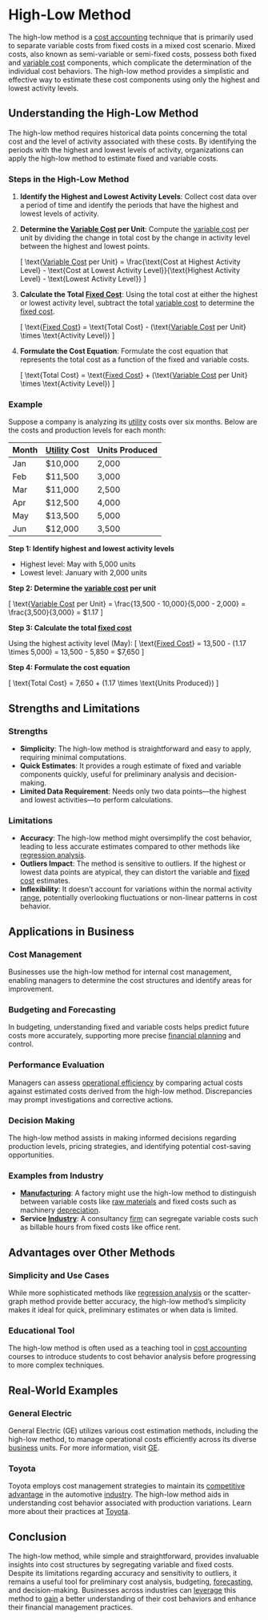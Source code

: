 # High-Low Method

The high-low method is a [cost accounting](../c/cost_accounting.md) technique that is primarily used to separate variable costs from fixed costs in a mixed cost scenario. Mixed costs, also known as semi-variable or semi-fixed costs, possess both fixed and [variable cost](../v/variable_cost.md) components, which complicate the determination of the individual cost behaviors. The high-low method provides a simplistic and effective way to estimate these cost components using only the highest and lowest activity levels.

## Understanding the High-Low Method

The high-low method requires historical data points concerning the total cost and the level of activity associated with these costs. By identifying the periods with the highest and lowest levels of activity, organizations can apply the high-low method to estimate fixed and variable costs.

### Steps in the High-Low Method

1. **Identify the Highest and Lowest Activity Levels**: Collect cost data over a period of time and identify the periods that have the highest and lowest levels of activity.

2. **Determine the [Variable Cost](../v/variable_cost.md) per Unit**: Compute the [variable cost](../v/variable_cost.md) per unit by dividing the change in total cost by the change in activity level between the highest and lowest points.
   
   \[
   \text{[Variable Cost](../v/variable_cost.md) per Unit} = \frac{\text{Cost at Highest Activity Level} - \text{Cost at Lowest Activity Level}}{\text{Highest Activity Level} - \text{Lowest Activity Level}}
   \]

3. **Calculate the Total [Fixed Cost](../f/fixed_cost.md)**: Using the total cost at either the highest or lowest activity level, subtract the total [variable cost](../v/variable_cost.md) to determine the [fixed cost](../f/fixed_cost.md).
   
   \[
   \text{[Fixed Cost](../f/fixed_cost.md)} = \text{Total Cost} - (\text{[Variable Cost](../v/variable_cost.md) per Unit} \times \text{Activity Level})
   \]

4. **Formulate the Cost Equation**: Formulate the cost equation that represents the total cost as a function of the fixed and variable costs.
   
   \[
   \text{Total Cost} = \text{[Fixed Cost](../f/fixed_cost.md)} + (\text{[Variable Cost](../v/variable_cost.md) per Unit} \times \text{Activity Level})
   \]

### Example

Suppose a company is analyzing its [utility](../u/utility.md) costs over six months. Below are the costs and production levels for each month:

| Month | [Utility](../u/utility.md) Cost | Units Produced |
|-------|--------------|----------------|
| Jan   | $10,000      | 2,000          |
| Feb   | $11,500      | 3,000          |
| Mar   | $11,000      | 2,500          |
| Apr   | $12,500      | 4,000          |
| May   | $13,500      | 5,000          |
| Jun   | $12,000      | 3,500          |

**Step 1: Identify highest and lowest activity levels**

- Highest level: May with 5,000 units
- Lowest level: January with 2,000 units

**Step 2: Determine the [variable cost](../v/variable_cost.md) per unit**

\[
\text{[Variable Cost](../v/variable_cost.md) per Unit} = \frac{13,500 - 10,000}{5,000 - 2,000} = \frac{3,500}{3,000} = \$1.17
\]

**Step 3: Calculate the total [fixed cost](../f/fixed_cost.md)**

Using the highest activity level (May):
\[
\text{[Fixed Cost](../f/fixed_cost.md)} = 13,500 - (1.17 \times 5,000) = 13,500 - 5,850 = \$7,650
\]

**Step 4: Formulate the cost equation**

\[
\text{Total Cost} = 7,650 + (1.17 \times \text{Units Produced})
\]

## Strengths and Limitations

### Strengths

- **Simplicity**: The high-low method is straightforward and easy to apply, requiring minimal computations.
- **Quick Estimates**: It provides a rough estimate of fixed and variable components quickly, useful for preliminary analysis and decision-making.
- **Limited Data Requirement**: Needs only two data points—the highest and lowest activities—to perform calculations.

### Limitations

- **Accuracy**: The high-low method might oversimplify the cost behavior, leading to less accurate estimates compared to other methods like [regression analysis](../r/regression_analysis.md).
- **Outliers Impact**: The method is sensitive to outliers. If the highest or lowest data points are atypical, they can distort the variable and [fixed cost](../f/fixed_cost.md) estimates.
- **Inflexibility**: It doesn’t account for variations within the normal activity [range](../r/range.md), potentially overlooking fluctuations or non-linear patterns in cost behavior.

## Applications in Business

### Cost Management

Businesses use the high-low method for internal cost management, enabling managers to determine the cost structures and identify areas for improvement.

### Budgeting and Forecasting

In budgeting, understanding fixed and variable costs helps predict future costs more accurately, supporting more precise [financial planning](../f/financial_planning.md) and control.

### Performance Evaluation

Managers can assess [operational efficiency](../o/operational_efficiency_in_trading.md) by comparing actual costs against estimated costs derived from the high-low method. Discrepancies may prompt investigations and corrective actions.

### Decision Making

The high-low method assists in making informed decisions regarding production levels, pricing strategies, and identifying potential cost-saving opportunities.

### Examples from Industry

- **[Manufacturing](../m/manufacturing.md)**: A factory might use the high-low method to distinguish between variable costs like [raw materials](../r/raw_materials.md) and fixed costs such as machinery [depreciation](../d/depreciation.md).
- **Service [Industry](../i/industry.md)**: A consultancy [firm](../f/firm.md) can segregate variable costs such as billable hours from fixed costs like office rent.

## Advantages over Other Methods

### Simplicity and Use Cases

While more sophisticated methods like [regression analysis](../r/regression_analysis.md) or the scatter-graph method provide better accuracy, the high-low method’s simplicity makes it ideal for quick, preliminary estimates or when data is limited.

### Educational Tool

The high-low method is often used as a teaching tool in [cost accounting](../c/cost_accounting.md) courses to introduce students to cost behavior analysis before progressing to more complex techniques.

## Real-World Examples

### General Electric

General Electric (GE) utilizes various cost estimation methods, including the high-low method, to manage operational costs efficiently across its diverse [business](../b/business.md) units. For more information, visit [GE](https://www.ge.com/).

### Toyota

Toyota employs cost management strategies to maintain its [competitive advantage](../c/competitive_advantage.md) in the automotive [industry](../i/industry.md). The high-low method aids in understanding cost behavior associated with production variations. Learn more about their practices at [Toyota](https://www.toyota-global.com/).

## Conclusion

The high-low method, while simple and straightforward, provides invaluable insights into cost structures by segregating variable and fixed costs. Despite its limitations regarding accuracy and sensitivity to outliers, it remains a useful tool for preliminary cost analysis, budgeting, [forecasting](../f/forecasting.md), and decision-making. Businesses across industries can [leverage](../l/leverage.md) this method to [gain](../g/gain.md) a better understanding of their cost behaviors and enhance their financial management practices.